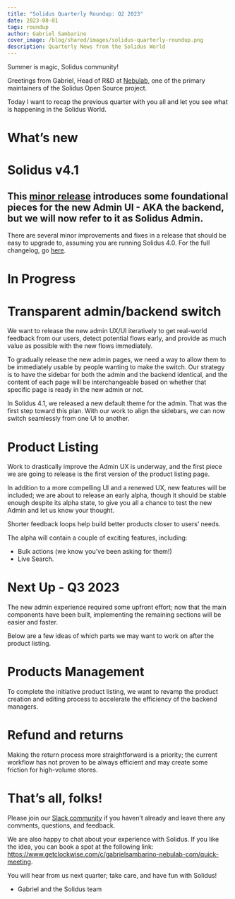 ```yaml
---
title: "Solidus Quarterly Roundup: Q2 2023"
date: 2023-08-01
tags: roundup
author: Gabriel Sambarino
cover_image: /blog/shared/images/solidus-quarterly-roundup.png
description: Quarterly News from the Solidus World
---
```


Summer is magic, Solidus community!

Greetings from Gabriel, Head of R&D at [Nebulab](http://www.nebulab.com), one of the primary maintainers of the Solidus Open Source project.

Today I want to recap the previous quarter with you all and let you see what is happening in the Solidus World.


# What’s new


# Solidus v4.1


## This [minor release](https://solidus.io/blog/2023/06/29/solidus-v4-1) introduces some foundational pieces for the new Admin UI - AKA the backend, but we will now refer to it as Solidus Admin.

There are several minor improvements and fixes in a release that should be easy to upgrade to, assuming you are running Solidus 4.0. For the full changelog, go [here](https://github.com/solidusio/solidus/releases/tag/v4.1.0).


# In Progress


# Transparent admin/backend switch

We want to release the new admin UX/UI iteratively to get real-world feedback from our users, detect potential flows early, and provide as much value as possible with the new flows immediately.

To gradually release the new admin pages, we need a way to allow them to be immediately usable by people wanting to make the switch. Our strategy is to have the sidebar for both the admin and the backend identical, and the content of each page will be interchangeable based on whether that specific page is ready in the new admin or not. 

In Solidus 4.1, we released a new default theme for the admin. That was the first step toward this plan. With our work to align the sidebars, we can now switch seamlessly from one UI to another. 


# Product Listing

Work to drastically improve the Admin UX is underway, and the first piece we are going to release is the first version of the product listing page.

In addition to a more compelling UI and a renewed UX, new features will be included; we are about to release an early alpha, though it should be stable enough despite its alpha state, to give you all a chance to test the new Admin and let us know your thought.

Shorter feedback loops help build better products closer to users’ needs.

The alpha will contain a couple of exciting features, including:



* Bulk actions (we know you’ve been asking for them!)
* Live Search.


# Next Up - Q3 2023

The new admin experience required some upfront effort; now that the main components have been built, implementing the remaining sections will be easier and faster.

Below are a few ideas of which parts we may want to work on after the product listing.


# Products Management

To complete the initiative product listing, we want to revamp the product creation and editing process to accelerate the efficiency of the backend managers.


# Refund and returns

Making the return process more straightforward is a priority; the current workflow has not proven to be always efficient and may create some friction for high-volume stores.


# That’s all, folks!

Please join our [Slack community](https://solidusio.slack.com) if you haven’t already and leave there any comments, questions, and feedback.

We are also happy to chat about your experience with Solidus. If you like the idea, you can book a spot at the following link:  https://www.getclockwise.com/c/gabrielsambarino-nebulab-com/quick-meeting.

You will hear from us next quarter; take care, and have fun with Solidus!



* Gabriel and the Solidus team
